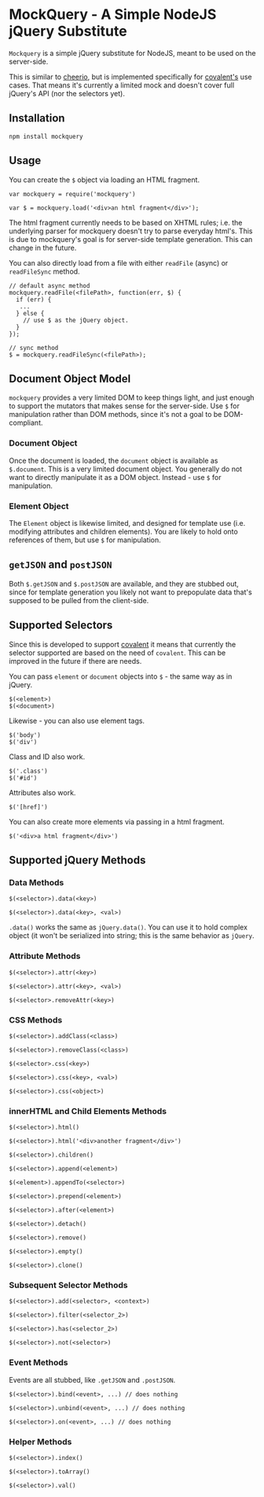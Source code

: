# MockQuery - A Simple NodeJS jQuery Substitute

`Mockquery` is a simple jQuery substitute for NodeJS, meant to be used on the server-side.

This is similar to [cheerio](https://github.com/MatthewMueller/cheerio), but is implemented specifically for
[covalent's](http://github.com/yinso/covalent) use cases. That means it's currently a limited mock and doesn't cover
full jQuery's API (nor the selectors yet).

## Installation

    npm install mockquery

## Usage

You can create the `$` object via loading an HTML fragment.

    var mockquery = require('mockquery')

    var $ = mockquery.load('<div>an html fragment</div>');

The html fragment currently needs to be based on XHTML rules; i.e. the underlying parser for mockquery doesn't try to parse
everyday html's. This is due to mockquery's goal is for server-side template generation. This can change in the future.

You can also directly load from a file with either `readFile` (async) or `readFileSync` method.

    // default async method
    mockquery.readFile(<filePath>, function(err, $) {
      if (err) {
       ...
      } else {
        // use $ as the jQuery object.
      }
    });

    // sync method
    $ = mockquery.readFileSync(<filePath>);


## Document Object Model

`mockquery` provides a very limited DOM to keep things light, and just enough to support the mutators that makes sense
for the server-side. Use `$` for manipulation rather than DOM methods, since it's not a goal to be DOM-compliant.

### Document Object

Once the document is loaded, the `document` object is available as `$.document`. This is a very limited document object.
You generally do not want to directly manipulate it as a DOM object. Instead - use `$` for manipulation.

### Element Object

The `Element` object is likewise limited, and designed for template use (i.e. modifying attributes and children elements).
You are likely to hold onto references of them, but use `$` for manipulation.

## `getJSON` and `postJSON`

Both `$.getJSON` and `$.postJSON` are available, and they are stubbed out, since for template generation you likely not
want to prepopulate data that's supposed to be pulled from the client-side.

## Supported Selectors

Since this is developed to support [covalent](http://github.com/yinso/covalent) it means that currently the selector
supported are based on the need of `covalent`. This can be improved in the future if there are needs.

You can pass `element` or `document` objects into `$` - the same way as in jQuery.

    $(<element>)
    $(<document>)

Likewise - you can also use element tags.

    $('body')
    $('div')

Class and ID also work.

    $('.class')
    $('#id')

Attributes also work.

    $('[href]')

You can also create more elements via passing in a html fragment.

    $('<div>a html fragment</div>')

## Supported jQuery Methods

### Data Methods

    $(<selector>).data(<key>)

    $(<selector>).data(<key>, <val>)

`.data()` works the same as `jQuery.data()`. You can use it to hold complex object (it won't be serialized into string;
this is the same behavior as `jQuery`.

### Attribute Methods

    $(<selector>).attr(<key>)

    $(<selector>).attr(<key>, <val>)

    $(<selector>.removeAttr(<key>)

### CSS Methods

    $(<selector>).addClass(<class>)

    $(<selector>).removeClass(<class>)

    $(<selector>.css(<key>)

    $(<selector>).css(<key>, <val>)

    $(<selector>).css(<object>)

### innerHTML and Child Elements Methods

    $(<selector>).html()

    $(<selector>).html('<div>another fragment</div>')

    $(<selector>).children()

    $(<selector>).append(<element>)

    $(<element>).appendTo(<selector>)

    $(<selector>).prepend(<element>)

    $(<selector>).after(<element>)

    $(<selector>).detach()

    $(<selector>).remove()

    $(<selector>).empty()

    $(<selector>).clone()

### Subsequent Selector Methods

    $(<selector>).add(<selector>, <context>)

    $(<selector>).filter(<selector_2>)

    $(<selector>).has(<selector_2>)

    $(<selector>).not(<selector>)

### Event Methods

Events are all stubbed, like `.getJSON` and `.postJSON`.

    $(<selector>).bind(<event>, ...) // does nothing

    $(<selector>).unbind(<event>, ...) // does nothing

    $(<selector>).on(<event>, ...) // does nothing

### Helper Methods


    $(<selector>).index()

    $(<selector>).toArray()

    $(<selector>).val()




